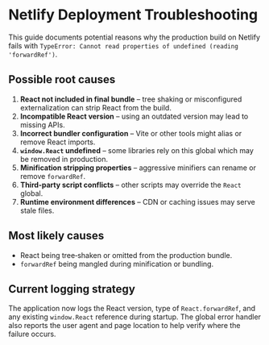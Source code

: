 # Netlify Deployment Troubleshooting

This guide documents potential reasons why the production build on Netlify fails with `TypeError: Cannot read properties of undefined (reading 'forwardRef')`.

## Possible root causes
1. **React not included in final bundle** – tree shaking or misconfigured externalization can strip React from the build.
2. **Incompatible React version** – using an outdated version may lead to missing APIs.
3. **Incorrect bundler configuration** – Vite or other tools might alias or remove React imports.
4. **`window.React` undefined** – some libraries rely on this global which may be removed in production.
5. **Minification stripping properties** – aggressive minifiers can rename or remove `forwardRef`.
6. **Third‑party script conflicts** – other scripts may override the `React` global.
7. **Runtime environment differences** – CDN or caching issues may serve stale files.

## Most likely causes
- React being tree‑shaken or omitted from the production bundle.
- `forwardRef` being mangled during minification or bundling.

## Current logging strategy
The application now logs the React version, type of `React.forwardRef`, and any existing `window.React` reference during startup. The global error handler also reports the user agent and page location to help verify where the failure occurs.
